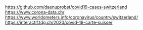 https://github.com/daenuprobst/covid19-cases-switzerland
https://www.corona-data.ch/
https://www.worldometers.info/coronavirus/country/switzerland/
https://interactif.tdg.ch/2020/covid-19-carte-suisse/
